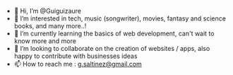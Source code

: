 - 👋 Hi, I’m @Guiguizaure
- 👀 I’m interested in tech, music (songwriter), movies, fantasy and science books, and many more..!
- 🌱 I’m currently learning the basics of web development, can't wait to know more and more
- 💞️ I’m looking to collaborate on the creation of websites / apps, also happy to contribute with businesses ideas
- 📫 How to reach me : g.saltinez@gmail.com

<!---
Guiguizaure/Guiguizaure is a ✨ special ✨ repository because its `README.md` (this file) appears on your GitHub profile.
You can click the Preview link to take a look at your changes.
--->

